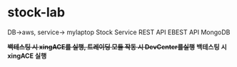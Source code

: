# stock-lab
DB->aws, service-> mylaptop
Stock Service
REST API
EBEST API
MongoDB

~~**백테스팅 시 xingACE를 실행, 트레이딩 모듈 작동 시 DevCenter를실행**~~
**백테스팅 시 xingACE 실행**